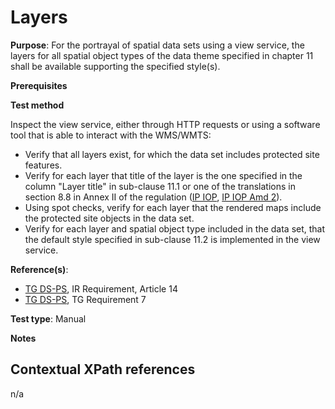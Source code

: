 # Layers

**Purpose**: For the portrayal of spatial data sets using a view service, the layers for all spatial object types of the data theme specified in chapter 11 shall be available supporting the specified style(s).

**Prerequisites**

**Test method**

Inspect the view service, either through HTTP requests or using a software tool that is able to interact with the WMS/WMTS:
 
* Verify that all layers exist, for which the data set includes protected site features.
* Verify for each layer that title of the layer is the one specified in the column "Layer title" in sub-clause 11.1 or one of the translations in section 8.8 in Annex II of the regulation ([IP IOP](http://inspire.ec.europa.eu/id/ats/data-ps/3.2/ps-portrayal/README#ref_IR_IOP), [IP IOP Amd 2](http://inspire.ec.europa.eu/id/ats/data-ps/3.2/ps-portrayal/README#ref_IR_IOP_Amd2)). 
* Using spot checks, verify for each layer that the rendered maps include the protected site objects in the data set.
* Verify for each layer and spatial object type included in the data set, that the default style specified in sub-clause 11.2 is implemented in the view service.

**Reference(s)**:

* [TG DS-PS](http://inspire.ec.europa.eu/id/ats/data-ps/3.2/ps-portrayal/README#ref_TG_DS_PS), IR Requirement, Article 14
* [TG DS-PS](http://inspire.ec.europa.eu/id/ats/data-ps/3.2/ps-portrayal/README#ref_TG_DS_PS), TG Requirement 7

**Test type**: Manual

**Notes**

## Contextual XPath references

n/a
